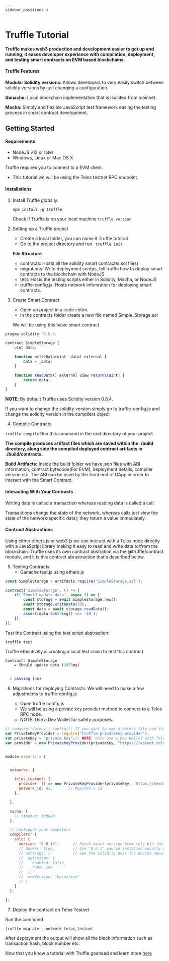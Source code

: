 ```yaml
---
sidebar_position: 4
---
```


# Truffle Tutorial

__Truffle makes web3 production and development easier to get up and running, it eases developer experience with compilation, deployment, and testing smart contracts on EVM based blockchains.__

#### Truffle Features
**Modular Solidity versions:** Allows developers to very easily switch between solidity versions by just changing a configuration. 

**Ganache:** Local blockchain implementation that is isolated from mainnet.

**Mocha:** Simply and flexible JavaScript test framework easing the testing process in smart contract development.


## Getting Started

#### Requirements
- NodeJS v12 or later
- Windows, Linux or Mac OS X

Truffle requires you to connect to a EVM client.
- This tutorial we will be using the Telos testnet RPC endpoint.

#### Installations

1. Install Truffle globally. 

    ```npm install -g truffle ```

    Check if Truffle is on your local machine
    ```truffle version```

2. Setting up a Truffle project
    - Create a local folder, you can name it Truffle tutorial  
    - Go to the project directory and run ``` truffle init``` 

    **File Structure**
    - contracts: Hosts all the solidity smart contracts(.sol files)
    - migrations: Write deployment scritps, tell truffle how to deploy smart contracts to the blockchain with NodeJS
    - test: Hosts the testing scripts either in Solidity, Mocha, or NodeJS
    - truffle-config.js: Hosts network infomration for deploying smart contracts. 
3. Create Smart Contract
    - Open up project in a code editor. 
    - In the contracts folder create a new file named Simple_Storage.sol

    We will be using this basic smart contract   
```jsx title="/truffle_tutorial/contracts/Simple_Storage.sol"
pragma solidity ^0.8.4;

contract SimpleStorage {
    uint data;  

    function writeData(uint _data) external {
        data = _data;
    }

    function readData() external view returns(uint) {
        return data;
    }
}
```
**NOTE**: By default Truffle uses Solidity version 0.8.4. 

If you want to change the solidity version simply go to truffle-config.js and change the solidity version in the compilers object

4. Compile Contracts

```truffle compile``` Run this command in the root directory of your project.

__The compile produces artifact files which are saved within the ./build directory, along side the compiled deployed contract artifacts in ./build/contracts.__

**Build Artifacts:** Inside the build folder we have json files with ABI information, contract bytecode(For EVM), deployment details, compiler version etc. The ABI can be used by the front end of DApp in order to interact with the Smart Contract. 

#### Interacting With Your Contracts
Writing data is called a transaction whereas reading data is called a call.

Transactions change the state of the network, whereas calls just view the state of the network(specific data); they return a value immediately.


#### Contract Abstractions
Using either ethers.js or web3.js we can interact with a Telos node directly with a JavaScript library making it easy to read and write data to/from the blockchain. Truffle uses its own contract abstration via the @truffle/contract module, and it is this contract abrastraction that's described below. 

5. Testing Contracts
    - Ganache 
    test.js using ethers.js

```jsx title="/truffle_tutorial/test/simpleStorage.js"
const SimpleStorage = artifacts.require('SimpleStorage.sol');

contract('SimpleStorage', () => {
    it('Should update data', async () => {
        const storage = await SimpleStorage.new();
        await storage.writeData(10);
        const data = await storage.readData();
        assert(data.toString() === '10');
    });
});
```

Test the Contract using the test script abstraction:

```truffle test```

Truffle effecitively is creating a local test chain to test this contract.


```jsx "Output:"
Contract: SimpleStorage
    ✔ Should update data (2075ms)


  1 passing (2s)

```


6. Migrations for deploying Contracts.
    We will need to make a few adjustments to truffle-config.js

    - Open truffle.config.js
    - We will be using a private key provider method to connect to a Telos RPC node. 
    - NOTE: Use a Dev Wallet for safety purposes. 
```jsx title="/truffle_tutorial/truffle-config.js"
// require('dotenv').config(); If you want to use a dotenv file use this plugin. 
var PrivateKeyProvider = require("truffle-privatekey-provider");
var privateKey = "private key";// NOTE: Only use a Dev Wallet with Telos testnet otherwise in production or with real value use .env file and make sure to add .env to gitignore it so its not commited into github. 
var provider = new PrivateKeyProvider(privateKey, "https://testnet.telos.net/evm");


module.exports = {


  networks: {

    telos_testnet: {
      provider: () => new PrivateKeyProvider(privateKey, `https://testnet.telos.net/evm`),
      network_id: 41,       // Ropsten's id
    },

  },

  mocha: {
    // timeout: 100000
  },

  // Configure your compilers
  compilers: {
    solc: {
      version: "0.8.14",      // Fetch exact version from solc-bin (default: truffle's version)
      // docker: true,        // Use "0.5.1" you've installed locally with docker (default: false)
      // settings: {          // See the solidity docs for advice about optimization and evmVersion
      //  optimizer: {
      //    enabled: false,
      //    runs: 200
      //  },
      //  evmVersion: "byzantium"
      // }
    }
  },

};
```

7. Deploy the contract on Telos Testnet

Run the command 

```truffle migrate --network telos_testnet```

After deployment the output will show all the block information such as transaction hash, block number etc. 

Now that you know a tutorial with Truffle goahead and learn more [here](https://trufflesuite.com/docs/truffle/getting-started/creating-a-project/)




